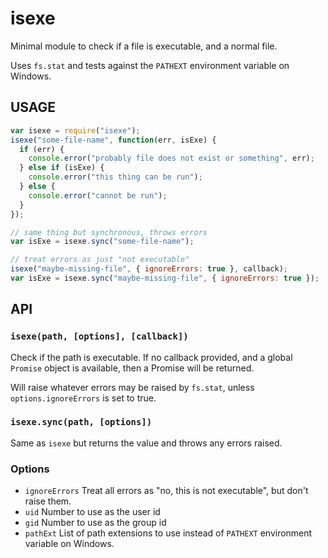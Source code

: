 # isexe

Minimal module to check if a file is executable, and a normal file.

Uses `fs.stat` and tests against the `PATHEXT` environment variable on
Windows.

## USAGE

```javascript
var isexe = require("isexe");
isexe("some-file-name", function(err, isExe) {
  if (err) {
    console.error("probably file does not exist or something", err);
  } else if (isExe) {
    console.error("this thing can be run");
  } else {
    console.error("cannot be run");
  }
});

// same thing but synchronous, throws errors
var isExe = isexe.sync("some-file-name");

// treat errors as just "not executable"
isexe("maybe-missing-file", { ignoreErrors: true }, callback);
var isExe = isexe.sync("maybe-missing-file", { ignoreErrors: true });
```

## API

### `isexe(path, [options], [callback])`

Check if the path is executable. If no callback provided, and a
global `Promise` object is available, then a Promise will be returned.

Will raise whatever errors may be raised by `fs.stat`, unless
`options.ignoreErrors` is set to true.

### `isexe.sync(path, [options])`

Same as `isexe` but returns the value and throws any errors raised.

### Options

* `ignoreErrors` Treat all errors as "no, this is not executable", but
  don't raise them.
* `uid` Number to use as the user id
* `gid` Number to use as the group id
* `pathExt` List of path extensions to use instead of `PATHEXT`
  environment variable on Windows.
